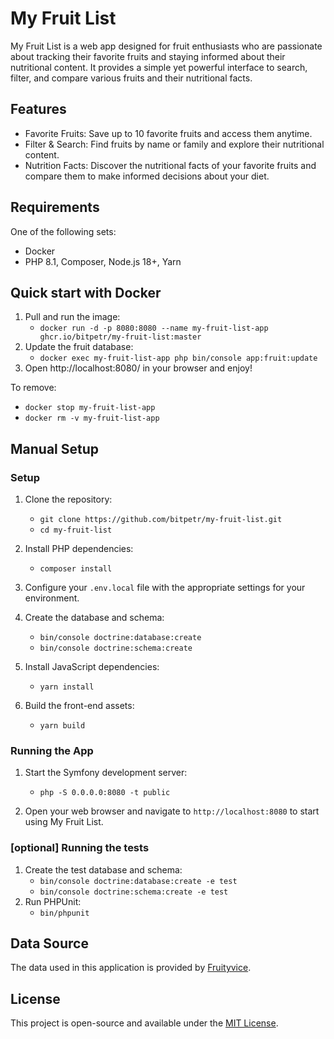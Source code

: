 My Fruit List
=============

My Fruit List is a web app designed for fruit enthusiasts who are passionate about tracking their favorite fruits and
staying informed about their nutritional content. It provides a simple yet powerful interface to search, filter, and
compare various fruits and their nutritional facts.

Features
--------

- Favorite Fruits: Save up to 10 favorite fruits and access them anytime.
- Filter & Search: Find fruits by name or family and explore their nutritional content.
- Nutrition Facts: Discover the nutritional facts of your favorite fruits and compare them to make informed decisions
  about your diet.

Requirements
------------

One of the following sets:

- Docker
- PHP 8.1, Composer, Node.js 18+, Yarn

Quick start with Docker
-----------------------

1. Pull and run the image:
    + `docker run -d -p 8080:8080 --name my-fruit-list-app ghcr.io/bitpetr/my-fruit-list:master`
2. Update the fruit database:
    + `docker exec my-fruit-list-app php bin/console app:fruit:update`
3. Open http://localhost:8080/ in your browser and enjoy!

To remove:

+ `docker stop my-fruit-list-app`
+ `docker rm -v my-fruit-list-app`

Manual Setup
------------

### Setup
1. Clone the repository:
    + `git clone https://github.com/bitpetr/my-fruit-list.git`
    + `cd my-fruit-list`

2. Install PHP dependencies:
    + `composer install`

3. Configure your `.env.local` file with the appropriate settings for your environment.

4. Create the database and schema:
    + `bin/console doctrine:database:create`
    + `bin/console doctrine:schema:create`

5. Install JavaScript dependencies:
    + `yarn install`

6. Build the front-end assets:
    + `yarn build`

### Running the App
1. Start the Symfony development server:
    + `php -S 0.0.0.0:8080 -t public`

2. Open your web browser and navigate to `http://localhost:8080` to start using My Fruit List.

### [optional] Running the tests
1. Create the test database and schema:
   + `bin/console doctrine:database:create -e test`
   + `bin/console doctrine:schema:create -e test`
2. Run PHPUnit:
   + `bin/phpunit`

Data Source
-----------

The data used in this application is provided by [Fruityvice](https://www.fruityvice.com/).

License
-------

This project is open-source and available under the [MIT License](https://chat.openai.com/chat/LICENSE).